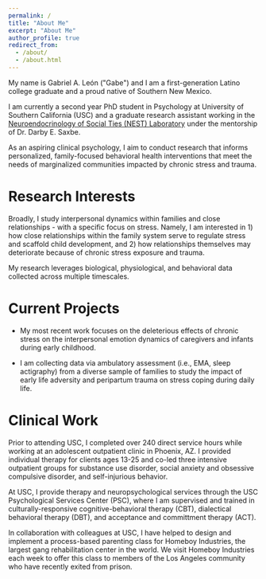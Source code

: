 ```yaml
---
permalink: /
title: "About Me"
excerpt: "About Me"
author_profile: true
redirect_from: 
  - /about/
  - /about.html
---
```


My name is Gabriel A. León ("Gabe") and I am a first-generation Latino college graduate and a proud native of Southern New Mexico.

I am currently a second year PhD student in Psychology at University of Southern California (USC) and a graduate research assistant working in the [Neuroendocrinology of Social Ties (NEST) Laboratory](https://dornsife.usc.edu/nestlab/research/) under the mentorship of Dr. Darby E. Saxbe.

As an aspiring clinical psychology, I aim to conduct research that informs personalized, family-focused behavioral health interventions that meet the needs of marginalized communities impacted by chronic stress and trauma.

Research Interests
=====
Broadly, I study interpersonal dynamics within families and close relationships - with a specific focus on stress. Namely, I am interested in 1) how close relationships within the family system serve to regulate stress and scaffold child development, and 2) how relationships themselves may deteriorate because of chronic stress exposure and trauma. 

My research leverages biological, physiological, and behavioral data collected across multiple timescales.

Current Projects
=====
* My most recent work focuses on the deleterious effects of chronic stress on the interpersonal emotion dynamics of caregivers and infants during early childhood.

* I am collecting data via ambulatory assessment (i.e., EMA, sleep actigraphy) from a diverse sample of families to study the impact of early life adversity and peripartum trauma on stress coping during daily life.

Clinical Work
=====
Prior to attending USC, I completed over 240 direct service hours while working at an adolescent outpatient clinic in Phoenix, AZ. I provided individual therapy for clients ages 13-25 and co-led three intensive outpatient groups for substance use disorder, social anxiety and obsessive compulsive disorder, and self-injurious behavior. 

At USC, I provide therapy and neuropsychological services through the USC Psychological Services Center (PSC), where I am supervised and trained in culturally-responsive cognitive-behavioral therapy (CBT), dialectical behavioral therapy (DBT), and acceptance and committment therapy (ACT). 

In collaboration with colleagues at USC, I have helped to design and implement a process-based parenting class for Homeboy Industries, the largest gang rehabilitation center in the world. We visit Homeboy Industries each week to offer this class to members of the Los Angeles community who have recently exited from prison. 
